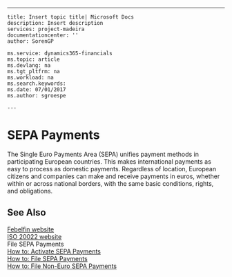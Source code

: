 ---
    title: Insert topic title| Microsoft Docs
    description: Insert description
    services: project-madeira
    documentationcenter: ''
    author: SorenGP

    ms.service: dynamics365-financials
    ms.topic: article
    ms.devlang: na
    ms.tgt_pltfrm: na
    ms.workload: na
    ms.search.keywords:
    ms.date: 07/01/2017
    ms.author: sgroespe

    ---
# SEPA Payments
The Single Euro Payments Area \(SEPA\) unifies payment methods in participating European countries. This makes international payments as easy to process as domestic payments. Regardless of location, European citizens and companies can make and receive payments in euros, whether within or across national borders, with the same basic conditions, rights, and obligations.  
  
## See Also  
 [Febelfin website](http://go.microsoft.com/fwlink/?LinkId=275119)   
 [ISO 20022 website](http://go.microsoft.com/fwlink/?LinkId=275120)   
 File SEPA Payments   
 [How to: Activate SEPA Payments](../../LocalFunctionalityForMicrosoftDynamicsNav2016/Belgium/how-to-activate-sepa-payments.md)   
 [How to: File SEPA Payments](../../LocalFunctionalityForMicrosoftDynamicsNav2016/Belgium/how-to-file-sepa-payments.md)   
 [How to: File Non\-Euro SEPA Payments](../../LocalFunctionalityForMicrosoftDynamicsNav2016/Belgium/how-to-file-non-euro-sepa-payments.md)